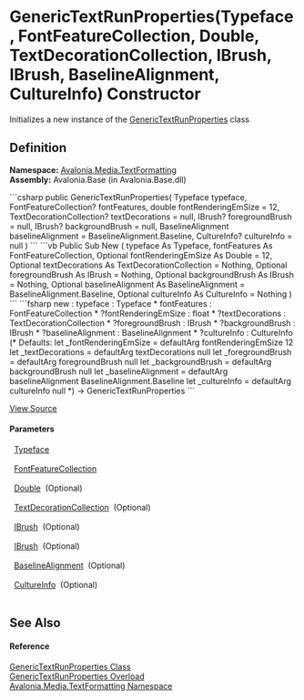 # GenericTextRunProperties(Typeface, FontFeatureCollection, Double, TextDecorationCollection, IBrush, IBrush, BaselineAlignment, CultureInfo) Constructor


Initializes a new instance of the <a href="T_Avalonia_Media_TextFormatting_GenericTextRunProperties">GenericTextRunProperties</a> class



## Definition
**Namespace:** <a href="N_Avalonia_Media_TextFormatting">Avalonia.Media.TextFormatting</a>  
**Assembly:** Avalonia.Base (in Avalonia.Base.dll)

<Tabs groupId="api-code-preview">
<TabItem value="csharp" label="C#">
```csharp
public GenericTextRunProperties(
	Typeface typeface,
	FontFeatureCollection? fontFeatures,
	double fontRenderingEmSize = 12,
	TextDecorationCollection? textDecorations = null,
	IBrush? foregroundBrush = null,
	IBrush? backgroundBrush = null,
	BaselineAlignment baselineAlignment = BaselineAlignment.Baseline,
	CultureInfo? cultureInfo = null
)
```
</TabItem>
<TabItem value="vb" label="VB">
```vb
Public Sub New ( 
	typeface As Typeface,
	fontFeatures As FontFeatureCollection,
	Optional fontRenderingEmSize As Double = 12,
	Optional textDecorations As TextDecorationCollection = Nothing,
	Optional foregroundBrush As IBrush = Nothing,
	Optional backgroundBrush As IBrush = Nothing,
	Optional baselineAlignment As BaselineAlignment = BaselineAlignment.Baseline,
	Optional cultureInfo As CultureInfo = Nothing
)
```
</TabItem>
<TabItem value="fsharp" label="F#">
```fsharp
new : 
        typeface : Typeface * 
        fontFeatures : FontFeatureCollection * 
        ?fontRenderingEmSize : float * 
        ?textDecorations : TextDecorationCollection * 
        ?foregroundBrush : IBrush * 
        ?backgroundBrush : IBrush * 
        ?baselineAlignment : BaselineAlignment * 
        ?cultureInfo : CultureInfo 
(* Defaults:
        let _fontRenderingEmSize = defaultArg fontRenderingEmSize 12
        let _textDecorations = defaultArg textDecorations null
        let _foregroundBrush = defaultArg foregroundBrush null
        let _backgroundBrush = defaultArg backgroundBrush null
        let _baselineAlignment = defaultArg baselineAlignment BaselineAlignment.Baseline
        let _cultureInfo = defaultArg cultureInfo null
*)
-> GenericTextRunProperties
```
</TabItem>
</Tabs>



<a href="https://github.com/AvaloniaUI/Avalonia/tree/master/src/Avalonia.Base/Media/TextFormatting/GenericTextRunProperties.cs#L25" title="View the source code">View Source</a>



#### Parameters
<dl><dt>  <a href="T_Avalonia_Media_Typeface">Typeface</a></dt><dd> </dd><dt>  <a href="T_Avalonia_Media_FontFeatureCollection">FontFeatureCollection</a></dt><dd> </dd><dt>  <a href="https://learn.microsoft.com/dotnet/api/system.double" target="_blank" rel="noopener noreferrer">Double</a>  (Optional)</dt><dd> </dd><dt>  <a href="T_Avalonia_Media_TextDecorationCollection">TextDecorationCollection</a>  (Optional)</dt><dd> </dd><dt>  <a href="T_Avalonia_Media_IBrush">IBrush</a>  (Optional)</dt><dd> </dd><dt>  <a href="T_Avalonia_Media_IBrush">IBrush</a>  (Optional)</dt><dd> </dd><dt>  <a href="T_Avalonia_Media_BaselineAlignment">BaselineAlignment</a>  (Optional)</dt><dd> </dd><dt>  <a href="https://learn.microsoft.com/dotnet/api/system.globalization.cultureinfo" target="_blank" rel="noopener noreferrer">CultureInfo</a>  (Optional)</dt><dd> </dd></dl>

## See Also


#### Reference
<a href="T_Avalonia_Media_TextFormatting_GenericTextRunProperties">GenericTextRunProperties Class</a>  
<a href="Overload_Avalonia_Media_TextFormatting_GenericTextRunProperties__ctor">GenericTextRunProperties Overload</a>  
<a href="N_Avalonia_Media_TextFormatting">Avalonia.Media.TextFormatting Namespace</a>  

